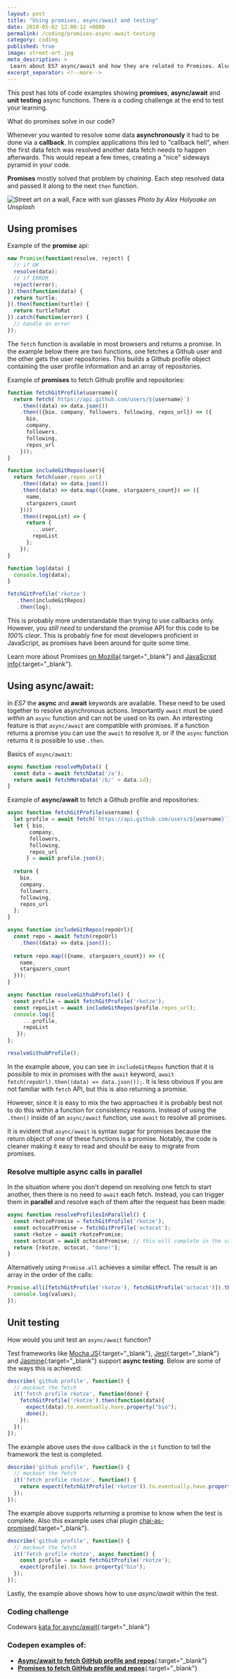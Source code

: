 ```yaml
---
layout: post
title: "Using promises, async/await and testing"
date: 2018-05-02 12:00:12 +0000
permalink: /coding/promises-async-await-testing
category: coding
published: true
image: street-art.jpg
meta_description: >
 Learn about ES7 async/await and how they are related to Promises. Also how to unit test async code. 
excerpt_separator: <!--more-->
---
```


This post has lots of code examples showing **promises**, **async/await** and **unit testing** async functions. There is a coding challenge at the end to test your learning.

What do promises solve in our code?

Whenever you wanted to resolve some data **asynchronously** it had to be done via a **callback**. In complex applications this led to "callback hell", when the first data fetch was resolved another data fetch needs to happen afterwards. This would repeat a few times, creating a "nice" sideways pyramid in your code.

**Promises** mostly solved that problem by _chaining_. Each step resolved data and passed it along to the next `then` function.

<!--more-->

![Street art on a wall, Face with sun glasses](/images/street-art.jpg)
_Photo by Alex Holyoake on Unsplash_

## Using promises

Example of the **promise** api:

```javascript
new Promise(function(resolve, reject) {
  // if OK
  resolve(data);
  // if ERROR
  reject(error);
}).then(function(data) {
  return turtle;
}).then(function(turtle) {
  return turtleToRat
}).catch(function(error) {
  // handle an error
});
```

The `fetch` function is available in most browsers and returns a promise. In the example below there are two functions, one fetches a Github user and the other gets the user repositories. This builds a Github profile object containing the user profile information and an array of repositories.

Example of **promises** to fetch Github profile and repositories:

```javascript
function fetchGitProfile(username){
  return fetch(`https://api.github.com/users/${username}`)
    .then((data) => data.json())
    .then(({bio, company, followers, following, repos_url}) => ({
      bio,
      company,
      followers,
      following,
      repos_url
    }));
}

function includeGitRepos(user){
  return fetch(user.repos_url)
    .then((data) => data.json())
    .then((data) => data.map(({name, stargazers_count}) => ({
      name,
      stargazers_count
    })))
    .then((repoList) => {
      return {
        ...user,
        repoList
      };
    });
}

function log(data) { 
  console.log(data);
}

fetchGitProfile('rkotze')
   .then(includeGitRepos)
   .then(log);
```

This is probably more understandable than trying to use callbacks only. However, you _still need_ to understand the promise API for this code to be _100% clear_. This is probably fine for most developers proficient in JavaScript, as promises have been around for quite some time.

Learn more about Promises [on Mozilla](https://developer.mozilla.org/en-US/docs/Web/JavaScript/Reference/Global_Objects/Promise){:target="\_blank"} and [JavaScript info](https://javascript.info/promise-chaining){:target="\_blank"}.

## Using **async/await**:

In _ES7_ the **async** and **await** keywords are available. These need to be used together to resolve asynchronous actions. Importantly `await` must be used _within_ an `async` function and can not be used on its own. An interesting feature is that `async/await` are compatible with promises. If a function returns a promise you can use the `await` to resolve it, or if the `async` function returns it is possible to use `.then`.

Basics of `async/await`:

```javascript
async function resolveMyData() {
  const data = await fetchData('/a');
  return await fetchMoreData('/b/' + data.id);
}
```

Example of **async/await** to fetch a Github profile and repositories:

```javascript
async function fetchGitProfile(username) {
  let profile = await fetch(`https://api.github.com/users/${username}`);
  let { bio, 
       company, 
       followers, 
       following, 
       repos_url 
      } = await profile.json();
  
  return {
    bio,
    company,
    followers,
    following,
    repos_url
  };
}

async function includeGitRepos(repoUrl){
  const repo = await fetch(repoUrl)
    .then((data) => data.json());
  
  return repo.map(({name, stargazers_count}) => ({
    name,
    stargazers_count
  }));
}

async function resolveGithubProfile() {
  const profile = await fetchGitProfile('rkotze');
  const repoList = await includeGitRepos(profile.repos_url);
  console.log({
     ...profile,
     repoList
   });
};

resolveGithubProfile();
```

In the example above, you can see in `includeGitRepos` function that it is possible to mix in promises with the `await` keyword, `await fetch(repoUrl).then((data) => data.json());`. It is less obvious if you are not familiar with `fetch` API, but this is also returning a promise. 

However, since it is easy to mix the two approaches it is probably best not to do this within a function for consistency reasons. Instead of using the `.then()` inside of an `async/await` function, use `await` to resolve all promises.

It is evident that `async/await` is syntax sugar for promises because the return object of one of these functions is a promise. Notably, the code is cleaner making it easy to read and should be easy to migrate from promises.

### Resolve multiple async calls in parallel

In the situation where you don't depend on resolving one fetch to start another, then there is no need to `await` each fetch. Instead, you can trigger them in **parallel** and resolve each of them after the request has been made:

```javascript
async function resolveProfilesInParallel() {
  const rkotzePromise = fetchGitProfile('rkotze');
  const octocatPromise = fetchGitProfile('octocat'); 
  const rkotze = await rkotzePromise;
  const octocat = await octocatPromise; // this will complete in the same time as rkotzePromise.
  return [rkotze, octocat, "done!"];
}
```

Alternatively using `Promise.all` achieves a similar effect. The result is an array in the order of the calls:

```javascript
Promise.all([fetchGitProfile('rkotze'), fetchGitProfile('octocat')]).then(function(values) {
  console.log(values);
});
```

## Unit testing

How would you unit test an `async/await` function?

Test frameworks like [Mocha JS](https://mochajs.org/){:target="\_blank"}, [Jest](https://facebook.github.io/jest/){:target="\_blank"} and [Jasmine](https://jasmine.github.io/){:target="\_blank"} support **async testing**. Below are some of the ways this is achieved:

```javascript
describe('github profile', function() {
  // mockout the fetch
  it('fetch profile rkotze', function(done) {
    fetchGitProfile('rkotze').then(function(data){
      expect(data).to.eventually.have.property("bio");
      done();
    });
  });
});
```

The example above uses the `done` callback in the `it` function to tell the framework the test is completed.

```javascript
describe('github profile', function() {
  // mockout the fetch
  it('fetch profile rkotze', function() {
    return expect(fetchGitProfile('rkotze')).to.eventually.have.property("bio");
  });
});
```

The example above supports _returning_ a promise to know when the test is complete. Also this example uses chai plugin [chai-as-promised](https://github.com/domenic/chai-as-promised){:target="\_blank"}.

```javascript
describe('github profile', function() {
  // mockout the fetch
  it('fetch profile rkotze', async function() {
    const profile = await fetchGitProfile('rkotze');
    expect(profile).to.have.property("bio");
  });
});
```

Lastly, the example above shows how to use _async/await_ within the test.

### Coding challenge

Codewars [kata for async/await](https://www.codewars.com/kata/jokes-youve-been-awaiting-for-dot-dot-dot-promise/javascript){:target="\_blank"}

### Codepen examples of:

- [**Async/await to fetch GitHub profile and repos**](https://codepen.io/rkotze/pen/jxVejY){:target="\_blank"}
- [**Promises to fetch GitHub profile and repos**](https://codepen.io/rkotze/pen/WJoXVP){:target="\_blank"}

